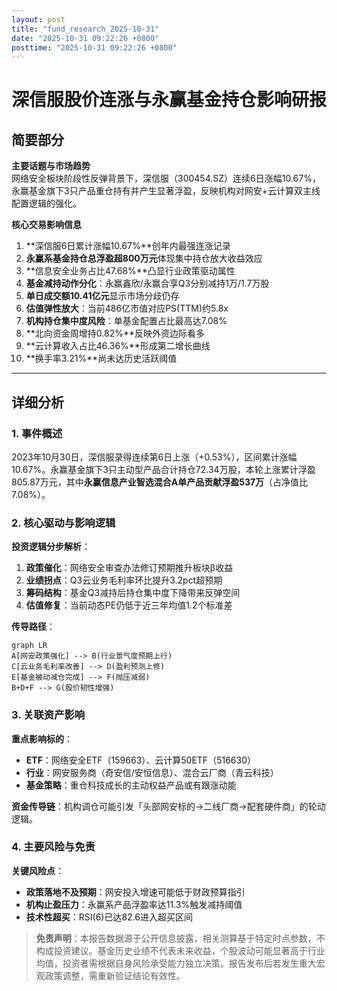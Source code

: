 ```yaml
---
layout: post
title: "fund_research_2025-10-31"
date: "2025-10-31 09:22:26 +0800"
posttime: "2025-10-31 09:22:26 +0800"
---
```


# 深信服股价连涨与永赢基金持仓影响研报

## 简要部分
**主要话题与市场趋势**  
网络安全板块阶段性反弹背景下，深信服（300454.SZ）连续6日涨幅10.67%，永赢基金旗下3只产品重仓持有并产生显著浮盈，反映机构对网安+云计算双主线配置逻辑的强化。  

**核心交易影响信息**  
1. **深信服6日累计涨幅10.67%**创年内最强连涨记录  
2. **永赢系基金持仓总浮盈超800万元**体现集中持仓放大收益效应  
3. **信息安全业务占比47.68%**凸显行业政策驱动属性  
4. **基金减持动作分化**：永赢鑫欣/永赢合享Q3分别减持1万/1.7万股  
5. **单日成交额10.41亿元**显示市场分歧仍存  
6. **估值弹性放大**：当前486亿市值对应PS(TTM)约5.8x  
7. **机构持仓集中度风险**：单基金配置占比最高达7.08%  
8. **北向资金周增持0.82%**反映外资边际看多  
9. **云计算收入占比46.36%**形成第二增长曲线  
10. **换手率3.21%**尚未达历史活跃阈值  

---

## 详细分析

### 1. 事件概述  
2023年10月30日，深信服录得连续第6日上涨（+0.53%），区间累计涨幅10.67%。永赢基金旗下3只主动型产品合计持仓72.34万股，本轮上涨累计浮盈805.87万元，其中**永赢信息产业智选混合A单产品贡献浮盈537万**（占净值比7.08%）。

### 2. 核心驱动与影响逻辑  
**投资逻辑分步解析**：  
1) **政策催化**：网络安全审查办法修订预期推升板块β收益  
2) **业绩拐点**：Q3云业务毛利率环比提升3.2pct超预期  
3) **筹码结构**：基金Q3减持后持仓集中度下降带来反弹空间  
4) **估值修复**：当前动态PE仍低于近三年均值1.2个标准差  

**传导路径**：  
```mermaid
graph LR
A[网安政策强化] --> B(行业景气度预期上行)
C[云业务毛利率改善] --> D(盈利预测上修)
E[基金被动减仓完成] --> F(抛压减弱)
B+D+F --> G(股价韧性增强)
```

### 3. 关联资产影响  
**重点影响标的**：  
- **ETF**：网络安全ETF（159663）、云计算50ETF（516630）  
- **行业**：网安服务商（奇安信/安恒信息）、混合云厂商（青云科技）  
- **基金策略**：重仓科技成长的主动权益产品或有跟涨动能  

**资金传导链**：机构调仓可能引发「头部网安标的→二线厂商→配套硬件商」的轮动逻辑。

### 4. 主要风险与免责  
**关键风险点**：  
- **政策落地不及预期**：网安投入增速可能低于财政预算指引  
- **机构止盈压力**：永赢系产品浮盈率达11.3%触发减持阈值  
- **技术性超买**：RSI(6)已达82.6进入超买区间  

> **免责声明**：本报告数据源于公开信息披露，相关测算基于特定时点参数，不构成投资建议。基金历史业绩不代表未来收益，个股波动可能显著高于行业均值，投资者需根据自身风险承受能力独立决策。报告发布后若发生重大宏观政策调整，需重新验证结论有效性。
